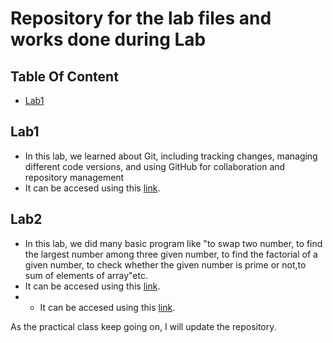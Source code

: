 # Repository for the lab files and works done during Lab

## Table Of Content
- [Lab1](#lab1)


## Lab1
- In this lab, we learned about Git, including tracking changes, managing different code versions, and using GitHub for collaboration and repository management
- It can be accesed using this [link](https://github.com/poudel-yubaraj/dotnet-lab/tree/main/lab1).

## Lab2
- In this lab, we did many basic program like "to swap two number, to find the largest number among three given number, to find the factorial of a given number, to check whether the given number is prime or not,to sum of elements of array"etc.
- It can be accesed using this [link](https://github.com/poudel-yubaraj/dotnet-lab/tree/main/lab1).
- - It can be accesed using this [link](https://github.com/poudel-yubaraj/dotnet-lab/tree/main/lab2).

As the practical class keep  going on, I will update the repository.

